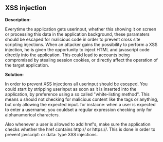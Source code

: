 
XSS injection
-------

**Description:**

Everytime the application gets userinput, whether this showing it on screen or processing
this data in the application background, these paramaters should be escaped for malicious
code in order to prevent cross site scripting injections. 
When an attacker gains the possibility to perform a XSS injection,
he is given the opportunity to inject HTML and javascript code directly into the
application. This could lead to accounts being compromised by stealing session cookies,
or directly affect the operation of the target application.


**Solution:**

In order to prevent XSS injections all userinput should be escaped.
You could start by stripping userinput as soon as it is inserted into the application, 
by preference using a so called &#34;white-listing method&#34;. 
This means u should not checking for malicious content like the tags or anything, 
but only allowing the expected input. for instacne: when a user is expected to enter a username, 
you couldset a regular expression checking only for alphanumerical characters.

Also whenever a user is allowed to add href's, 
make sure the application checks whether the href contains 
http:// or https://. This is done in order to prevent javscript: or data: type XSS injections. 

	